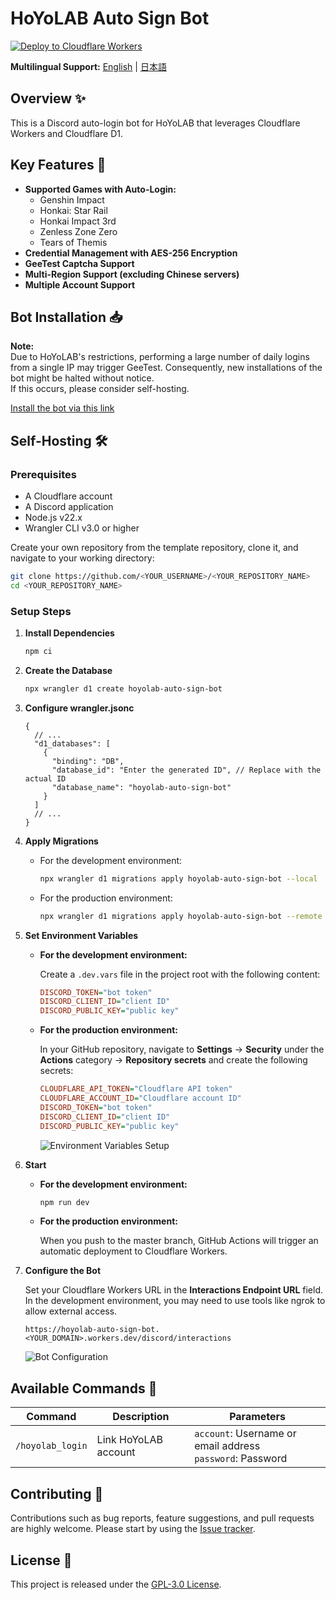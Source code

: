 # HoYoLAB Auto Sign Bot

[![Deploy to Cloudflare Workers](https://deploy.workers.cloudflare.com/button)](https://deploy.workers.cloudflare.com/?url=https://github.com/Lqm1/hoyolab-auto-sign-bot)

**Multilingual Support:** [English](README.md) | [日本語](README_JA.md)

## Overview ✨

This is a Discord auto-login bot for HoYoLAB that leverages Cloudflare Workers and Cloudflare D1.

## Key Features 🚀

- **Supported Games with Auto-Login:**
  - Genshin Impact
  - Honkai: Star Rail
  - Honkai Impact 3rd
  - Zenless Zone Zero
  - Tears of Themis
- **Credential Management with AES-256 Encryption**
- **GeeTest Captcha Support**
- **Multi-Region Support (excluding Chinese servers)**
- **Multiple Account Support**

## Bot Installation 📥

**Note:**  
Due to HoYoLAB's restrictions, performing a large number of daily logins from a single IP may trigger GeeTest. Consequently, new installations of the bot might be halted without notice.  
If this occurs, please consider self-hosting.

[Install the bot via this link](https://discord.com/oauth2/authorize?client_id=1346129900741984307)

## Self-Hosting 🛠️

### Prerequisites

- A Cloudflare account
- A Discord application
- Node.js v22.x
- Wrangler CLI v3.0 or higher

Create your own repository from the template repository, clone it, and navigate to your working directory:

```bash
git clone https://github.com/<YOUR_USERNAME>/<YOUR_REPOSITORY_NAME>
cd <YOUR_REPOSITORY_NAME>
```

### Setup Steps

1. **Install Dependencies**

   ```bash
   npm ci
   ```

2. **Create the Database**

   ```bash
   npx wrangler d1 create hoyolab-auto-sign-bot
   ```

3. **Configure wrangler.jsonc**

   ```jsonc
   {
     // ...
     "d1_databases": [
       {
         "binding": "DB",
         "database_id": "Enter the generated ID", // Replace with the actual ID
         "database_name": "hoyolab-auto-sign-bot"
       }
     ]
     // ...
   }
   ```

4. **Apply Migrations**

   - For the development environment:
     ```bash
     npx wrangler d1 migrations apply hoyolab-auto-sign-bot --local
     ```
   - For the production environment:
     ```bash
     npx wrangler d1 migrations apply hoyolab-auto-sign-bot --remote
     ```

5. **Set Environment Variables**

   - **For the development environment:**

     Create a `.dev.vars` file in the project root with the following content:

     ```ini
     DISCORD_TOKEN="bot token"
     DISCORD_CLIENT_ID="client ID"
     DISCORD_PUBLIC_KEY="public key"
     ```

   - **For the production environment:**

     In your GitHub repository, navigate to **Settings** → **Security** under the **Actions** category → **Repository secrets** and create the following secrets:

     ```ini
     CLOUDFLARE_API_TOKEN="Cloudflare API token"
     CLOUDFLARE_ACCOUNT_ID="Cloudflare account ID"
     DISCORD_TOKEN="bot token"
     DISCORD_CLIENT_ID="client ID"
     DISCORD_PUBLIC_KEY="public key"
     ```

     ![Environment Variables Setup](https://github.com/user-attachments/assets/e12b72c8-48d1-4107-b8ea-e164b8ddd8a2)

7. **Start**

   - **For the development environment:**
     ```bash
     npm run dev
     ```

   - **For the production environment:**

     When you push to the master branch, GitHub Actions will trigger an automatic deployment to Cloudflare Workers.

9. **Configure the Bot**

   Set your Cloudflare Workers URL in the **Interactions Endpoint URL** field. In the development environment, you may need to use tools like ngrok to allow external access.

   ```
   https://hoyolab-auto-sign-bot.<YOUR_DOMAIN>.workers.dev/discord/interactions
   ```

   ![Bot Configuration](https://github.com/user-attachments/assets/655ae2cb-6311-4a6b-9939-dd4f53aae011)

## Available Commands 🤖

| Command              | Description              | Parameters                                                                       |
|----------------------|--------------------------|----------------------------------------------------------------------------------|
| `/hoyolab_login`   | Link HoYoLAB account     | `account`: Username or email address<br>`password`: Password                  |

## Contributing 🤝

Contributions such as bug reports, feature suggestions, and pull requests are highly welcome. Please start by using the [Issue tracker](https://github.com/Lqm1/hoyolab-auto-sign-bot/issues).

## License 📜

This project is released under the [GPL-3.0 License](https://www.gnu.org/licenses/gpl-3.0).
